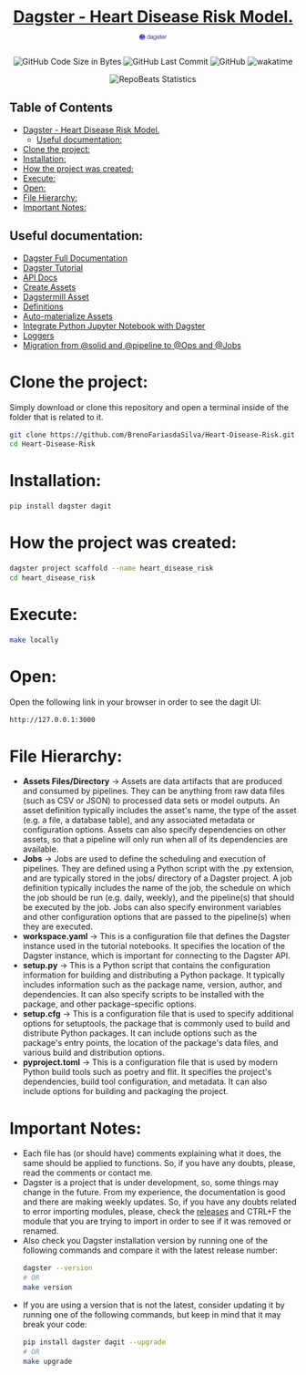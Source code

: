 <div align="center">
  
# [Dagster - Heart Disease Risk Model.](https://github.com/BrenoFariasdaSilva/Heart-Disease-Risk) <img src="https://github.com/BrenoFariasdaSilva/Dagster-Heart-Disease-Risk/blob/main/.assets/Dagster.svg"  width="11%" height="11%">

</div>

<div align="center">

![GitHub Code Size in Bytes](https://img.shields.io/github/languages/code-size/BrenoFariasdaSilva/Dagster-Heart-Disease-Risk)
![GitHub Last Commit](https://img.shields.io/github/last-commit/BrenoFariasdaSilva/Dagster-Heart-Disease-Risk)
![GitHub](https://img.shields.io/github/license/BrenoFariasdaSilva/Dagster-Heart-Disease-Risk)
![wakatime](https://wakatime.com/badge/github/BrenoFariasdaSilva/Dagster-Heart-Disease-Risk.svg)

</div>

<div align="center">
  
![RepoBeats Statistics](https://repobeats.axiom.co/api/embed/88a453dedb05560044e488d89fda510772faa959.svg "Repobeats analytics image")

</div>

## Table of Contents
- [Dagster - Heart Disease Risk Model.](#dagster---heart-disease-risk-model)
	- [Useful documentation:](#useful-documentation)
- [Clone the project:](#clone-the-project)
- [Installation:](#installation)
- [How the project was created:](#how-the-project-was-created)
- [Execute:](#execute)
- [Open:](#open)
- [File Hierarchy:](#file-hierarchy)
- [Important Notes:](#important-notes)

## Useful documentation:
* [Dagster Full Documentation](https://docs.dagster.io/getting-started)
* [Dagster Tutorial](https://docs.dagster.io/tutorial)
* [API Docs](https://docs.dagster.io/_apidocs)
* [Create Assets](https://docs.dagster.io/concepts/assets/software-defined-assets)
* [Dagstermill Asset](https://docs.dagster.io/_apidocs/libraries/dagstermill#dagstermill.define_dagstermill_asset)
* [Definitions](https://docs.dagster.io/_apidocs/definitions#dagster.Definitions)
* [Auto-materialize Assets](https://docs.dagster.io/concepts/assets/asset-auto-execution)
* [Integrate Python Jupyter Notebook with Dagster](https://docs.dagster.io/integrations/dagstermill/using-notebooks-with-dagster)
* [Loggers](https://docs.dagster.io/concepts/logging/loggers)
* [Migration from @solid and @pipeline to @Ops and @Jobs](https://docs.dagster.io/0.15.7/guides/dagster/graph_job_op)

# Clone the project:
Simply download or clone this repository and open a terminal inside of the folder that is related to it. 
```bash
git clone https://github.com/BrenoFariasdaSilva/Heart-Disease-Risk.git
cd Heart-Disease-Risk
```

# Installation:
```bash
pip install dagster dagit
```
# How the project was created:
```bash
dagster project scaffold --name heart_disease_risk
cd heart_disease_risk
```
# Execute:
```bash
make locally
```
# Open:
Open the following link in your browser in order to see the dagit UI:
```bash
http://127.0.0.1:3000
```
# File Hierarchy:
* **Assets Files/Directory** ->  Assets are data artifacts that are produced and consumed by pipelines. They can be anything from raw data files (such as CSV or JSON) to processed data sets or model outputs. An asset definition typically includes the asset's name, the type of the asset (e.g. a file, a database table), and any associated metadata or configuration options. Assets can also specify dependencies on other assets, so that a pipeline will only run when all of its dependencies are available.
* **Jobs** -> Jobs are used to define the scheduling and execution of pipelines. They are defined using a Python script with the .py extension, and are typically stored in the jobs/ directory of a Dagster project. A job definition typically includes the name of the job, the schedule on which the job should be run (e.g. daily, weekly), and the pipeline(s) that should be executed by the job. Jobs can also specify environment variables and other configuration options that are passed to the pipeline(s) when they are executed.
* **workspace.yaml** -> This is a configuration file that defines the Dagster instance used in the tutorial notebooks. It specifies the location of the Dagster instance, which is important for connecting to the Dagster API.
* **setup.py** -> This is a Python script that contains the configuration information for building and distributing a Python package. It typically includes information such as the package name, version, author, and dependencies. It can also specify scripts to be installed with the package, and other package-specific options.
* **setup.cfg** -> This is a configuration file that is used to specify additional options for setuptools, the package that is commonly used to build and distribute Python packages. It can include options such as the package's entry points, the location of the package's data files, and various build and distribution options.
* **pyproject.toml** -> This is a configuration file that is used by modern Python build tools such as poetry and flit. It specifies the project's dependencies, build tool configuration, and metadata. It can also include options for building and packaging the project.

# Important Notes:
* Each file has (or should have) comments explaining what it does, the same should be applied to functions. So, if you have any doubts, please, read the comments or contact me.
* Dagster is a project that is under development, so, some things may change in the future. From my experience, the documentation is good and there are making weekly updates. So, if you have any doubts related to error importing modules, please, check the [releases](https://github.com/dagster-io/dagster/releases) and CTRL+F the module that you are trying to import in order to see if it was removed or renamed.  
* Also check you Dagster installation version by running one of the following commands and compare it with the latest release number:
	```bash
	dagster --version
	# OR
	make version
	```
* If you are using a version that is not the latest, consider updating it by running one of the following commands, but keep in mind that it may break your code:
	```bash
	pip install dagster dagit --upgrade
	# OR
	make upgrade
	```
